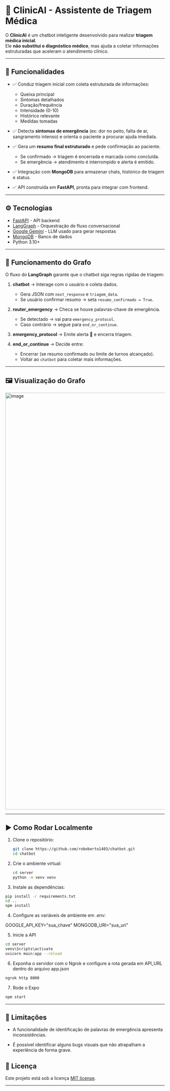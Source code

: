 # 🏥 ClinicAI - Assistente de Triagem Médica

O **ClinicAI** é um chatbot inteligente desenvolvido para realizar **triagem médica inicial**.  
Ele **não substitui o diagnóstico médico**, mas ajuda a coletar informações estruturadas que aceleram o atendimento clínico.

---

## 🚀 Funcionalidades

- ✅ Conduz triagem inicial com coleta estruturada de informações:  
  - Queixa principal  
  - Sintomas detalhados  
  - Duração/frequência  
  - Intensidade (0-10)  
  - Histórico relevante  
  - Medidas tomadas  

- ✅ Detecta **sintomas de emergência** (ex: dor no peito, falta de ar, sangramento intenso) e orienta o paciente a procurar ajuda imediata.  

- ✅ Gera um **resumo final estruturado** e pede confirmação ao paciente.  
  - Se confirmado → triagem é encerrada e marcada como concluída.  
  - Se emergência → atendimento é interrompido e alerta é emitido.  

- ✅ Integração com **MongoDB** para armazenar chats, histórico de triagem e status.  

- ✅ API construída em **FastAPI**, pronta para integrar com frontend.  

---

## ⚙️ Tecnologias

- [FastAPI](https://fastapi.tiangolo.com/) - API backend  
- [LangGraph](https://python.langchain.com/docs/langgraph) - Orquestração de fluxo conversacional  
- [Google Gemini](https://ai.google.dev/) - LLM usado para gerar respostas  
- [MongoDB](https://www.mongodb.com/) - Banco de dados  
- Python 3.10+  

---
## 🧩 Funcionamento do Grafo

O fluxo do **LangGraph** garante que o chatbot siga regras rígidas de triagem:

1. **chatbot** → Interage com o usuário e coleta dados.  
   - Gera JSON com `next_response` e `triagem_data`.  
   - Se usuário confirmar resumo → seta `resumo_confirmado = True`.

2. **router_emergency** → Checa se houve palavras-chave de emergência.  
   - Se detectado → vai para `emergency_protocol`.  
   - Caso contrário → segue para `end_or_continue`.

3. **emergency_protocol** → Emite alerta 🚨 e encerra triagem.

4. **end_or_continue** → Decide entre:  
   - Encerrar (se resumo confirmado ou limite de turnos alcançado).  
   - Voltar ao `chatbot` para coletar mais informações.  

---

## 🖼️ Visualização do Grafo

<img width="1900" height="1318" alt="image" src="https://github.com/user-attachments/assets/8cc07c68-a0b5-4732-aefc-0e4dfdf2f66b" />

---

## ▶️ Como Rodar Localmente

1. Clone o repositório:
   ```bash
   git clone https://github.com/roboberto1403/chatbot.git
   cd chatbot
   ```
2. Crie o ambiente virtual:
   ```bash
   cd server
   python -m venv venv
   ```
3. Instale as dependências:
  ```bash
  pip install -r requirements.txt
  cd ..
  npm install
  ```
4. Configure as variáveis de ambiente em .env:

  GOOGLE_API_KEY="sua_chave"
  MONGODB_URI="sua_uri"

5. Inicie a API
  ```bash
  cd server
  venv\Scripts\activate
  uvicorn main:app --reload
  ```
6. Exponha o servidor com o Ngrok e configure a rota gerada em API_URL dentro do arquivo app.json
  ```bash
  ngrok http 8000  
  ```

7. Rode o Expo
  ```bash
  npm start
  ```

---

## 🚧 Limitações

   - A funcionalidade de identificação de palavras de emergência apresenta inconsistências.

   - É possível identificar alguns bugs visuais que não atrapalham a experiência de forma grave.

## 📝 Licença

Este projeto está sob a licença [MIT license](https://opensource.org/licenses/MIT).

---
